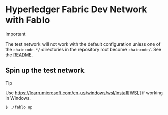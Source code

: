 # Hyperledger Fabric Dev Network with Fablo

> [!IMPORTANT]
> The test network will not work with the default configuration unless one of the `chaincode-*/` directories in the repository root become `chaincode/`.
> See the [README](../README.md).


## Spin up the test network

> [!TIP]
> Use https://learn.microsoft.com/en-us/windows/wsl/install[WSL] if working in Windows.

```console
$ ./fablo up
```
